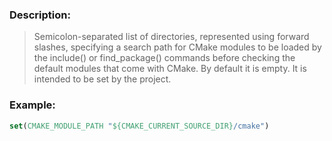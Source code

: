 ### Description:
>Semicolon-separated list of directories, represented using forward slashes, specifying a search path for CMake modules to be loaded by the include() or find_package() commands before checking the default modules that come with CMake. By default it is empty. It is intended to be set by the project.
### Example:
```cmake
set(CMAKE_MODULE_PATH "${CMAKE_CURRENT_SOURCE_DIR}/cmake")
```

